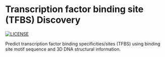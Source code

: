 # Transcription factor binding site (TFBS) Discovery

[![LICENSE](https://img.shields.io/badge/License-BSD%203--Clause-blue.svg)](https://github.com/akshayparopkari/discover_tfbs/blob/master/LICENSE.md)

Predict transcription factor binding specificities/sites (TFBS) using binding site motif sequence and 3D DNA structural information.
